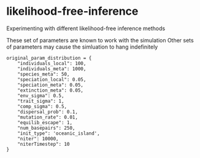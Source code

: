 # likelihood-free-inference
Experimenting with different likelihood-free inference methods

These set of parameters are known to work with the simulation
Other sets of parameters may cause the simluation to hang indefinitely
```
original_param_distribution = {
    "individuals_local": 100,
    "individuals_meta": 1000,
    "species_meta": 50,
    "speciation_local": 0.05,
    "speciation_meta": 0.05,
    "extinction_meta": 0.05,
    "env_sigma": 0.5,
    "trait_sigma": 1,
    "comp_sigma": 0.5,
    "dispersal_prob": 0.1,
    "mutation_rate": 0.01,
    "equilib_escape": 1,
    "num_basepairs": 250,
    "init_type": 'oceanic_island',
    "niter": 10000,
    "niterTimestep": 10
}
```